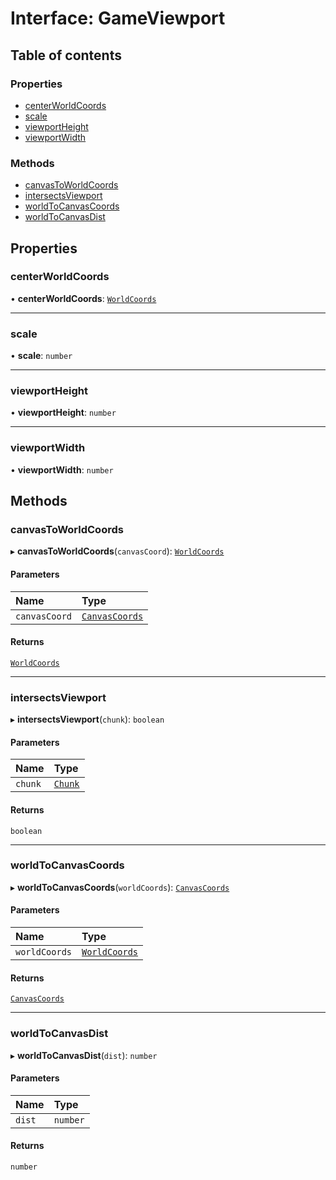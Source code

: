 # Interface: GameViewport

## Table of contents

### Properties

- [centerWorldCoords](GameViewport.md#centerworldcoords)
- [scale](GameViewport.md#scale)
- [viewportHeight](GameViewport.md#viewportheight)
- [viewportWidth](GameViewport.md#viewportwidth)

### Methods

- [canvasToWorldCoords](GameViewport.md#canvastoworldcoords)
- [intersectsViewport](GameViewport.md#intersectsviewport)
- [worldToCanvasCoords](GameViewport.md#worldtocanvascoords)
- [worldToCanvasDist](GameViewport.md#worldtocanvasdist)

## Properties

### centerWorldCoords

• **centerWorldCoords**: [`WorldCoords`](../README.md#worldcoords)

___

### scale

• **scale**: `number`

___

### viewportHeight

• **viewportHeight**: `number`

___

### viewportWidth

• **viewportWidth**: `number`

## Methods

### canvasToWorldCoords

▸ **canvasToWorldCoords**(`canvasCoord`): [`WorldCoords`](../README.md#worldcoords)

#### Parameters

| Name | Type |
| :------ | :------ |
| `canvasCoord` | [`CanvasCoords`](CanvasCoords.md) |

#### Returns

[`WorldCoords`](../README.md#worldcoords)

___

### intersectsViewport

▸ **intersectsViewport**(`chunk`): `boolean`

#### Parameters

| Name | Type |
| :------ | :------ |
| `chunk` | [`Chunk`](Chunk.md) |

#### Returns

`boolean`

___

### worldToCanvasCoords

▸ **worldToCanvasCoords**(`worldCoords`): [`CanvasCoords`](CanvasCoords.md)

#### Parameters

| Name | Type |
| :------ | :------ |
| `worldCoords` | [`WorldCoords`](../README.md#worldcoords) |

#### Returns

[`CanvasCoords`](CanvasCoords.md)

___

### worldToCanvasDist

▸ **worldToCanvasDist**(`dist`): `number`

#### Parameters

| Name | Type |
| :------ | :------ |
| `dist` | `number` |

#### Returns

`number`
